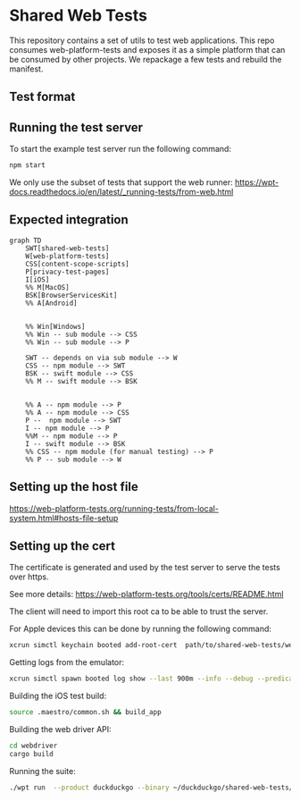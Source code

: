 # Shared Web Tests

This repository contains a set of utils to test web applications.
This repo consumes web-platform-tests and exposes it as a simple platform that can be consumed by other projects.
We repackage a few tests and rebuild the manifest.

## Test format


## Running the test server

To start the example test server run the following command:

```bash
npm start
```

We only use the subset of tests that support the web runner: https://wpt-docs.readthedocs.io/en/latest/_running-tests/from-web.html

## Expected integration

```mermaid
graph TD
    SWT[shared-web-tests]
    W[web-platform-tests]
    CSS[content-scope-scripts]
    P[privacy-test-pages]
    I[iOS]
    %% M[MacOS]
    BSK[BrowserServicesKit]
    %% A[Android]


    %% Win[Windows]
    %% Win -- sub module --> CSS
    %% Win -- sub module --> P

    SWT -- depends on via sub module --> W
    CSS -- npm module --> SWT
    BSK -- swift module --> CSS
    %% M -- swift module --> BSK


    %% A -- npm module --> P
    %% A -- npm module --> CSS
    P --  npm module --> SWT
    I -- npm module --> P
    %%M -- npm module --> P
    I -- swift module --> BSK
    %% CSS -- npm module (for manual testing) --> P
    %% P -- sub module --> W
```

## Setting up the host file

https://web-platform-tests.org/running-tests/from-local-system.html#hosts-file-setup

## Setting up the cert

The certificate is generated and used by the test server to serve the tests over https.

See more details: https://web-platform-tests.org/tools/certs/README.html

The client will need to import this root ca to be able to trust the server.

For Apple devices this can be done by running the following command:
```bash
xcrun simctl keychain booted add-root-cert  path/to/shared-web-tests/web-platform-tests/tools/certs/cacert.pem
```


Getting logs from the emulator:
```bash
xcrun simctl spawn booted log show --last 900m --info --debug --predicate 'subsystem == "com.duckduckgo.mobile.ios"' --style compact
```

Building the iOS test build:
```bash
source .maestro/common.sh && build_app
```

Building the web driver API:
```bash
cd webdriver
cargo build
```

Running the suite:
```bash
./wpt run  --product duckduckgo --binary ~/duckduckgo/shared-web-tests/webdriver/target/debug/ddgdriver --log-mach - --log-mach-level info duckduckgo
```
